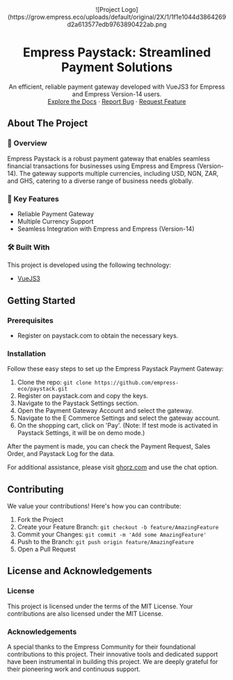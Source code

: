 <div align="center">
![Project Logo](https://grow.empress.eco/uploads/default/original/2X/1/1f1e1044d3864269d2a613577edb9763890422ab.png
<h1 align="center">Empress Paystack: Streamlined Payment Solutions</h1>
<p align="center">
An efficient, reliable payment gateway developed with VueJS3 for Empress and Empress Version-14 users.
<br />
<a href="https://grow.empress.eco/">Explore the Docs</a>
·
<a href="https://github.com/empress-eco/paystack/issues">Report Bug</a>
·
<a href="https://github.com/empress-eco/paystack/issues">Request Feature</a>
</p>
</div>

## About The Project

### 📖 Overview
Empress Paystack is a robust payment gateway that enables seamless financial transactions for businesses using Empress and Empress (Version-14). The gateway supports multiple currencies, including USD, NGN, ZAR, and GHS, catering to a diverse range of business needs globally.

### 🌟 Key Features
- Reliable Payment Gateway
- Multiple Currency Support
- Seamless Integration with Empress and Empress (Version-14)

### 🛠 Built With
This project is developed using the following technology:
- [VueJS3](https://vuejs.org/)

## Getting Started

### Prerequisites
- Register on paystack.com to obtain the necessary keys.

### Installation
Follow these easy steps to set up the Empress Paystack Payment Gateway:

1. Clone the repo: `git clone https://github.com/empress-eco/paystack.git`
2. Register on paystack.com and copy the keys.
3. Navigate to the Paystack Settings section.
4. Open the Payment Gateway Account and select the gateway.
5. Navigate to the E Commerce Settings and select the gateway account.
6. On the shopping cart, click on 'Pay'. (Note: If test mode is activated in Paystack Settings, it will be on demo mode.)

After the payment is made, you can check the Payment Request, Sales Order, and Paystack Log for the data.

For additional assistance, please visit [ghorz.com](https://ghorz.com/blog) and use the chat option.

## Contributing
We value your contributions! Here's how you can contribute:

1. Fork the Project
2. Create your Feature Branch: `git checkout -b feature/AmazingFeature`
3. Commit your Changes: `git commit -m 'Add some AmazingFeature'`
4. Push to the Branch: `git push origin feature/AmazingFeature`
5. Open a Pull Request

## License and Acknowledgements

### License
This project is licensed under the terms of the MIT License. Your contributions are also licensed under the MIT License.

### Acknowledgements
A special thanks to the Empress Community for their foundational contributions to this project. Their innovative tools and dedicated support have been instrumental in building this project. We are deeply grateful for their pioneering work and continuous support.

<!-- MARKDOWN LINKS & IMAGES -->

